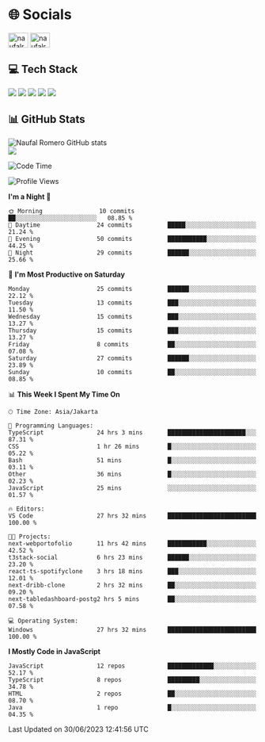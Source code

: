 <h1 align="">🌐 Socials</h1>
<p align="left">
<a href="https://linkedin.com/in/naufal-romero-putra-pratama-9ab816177/" target="blank"><img align="center" src="https://raw.githubusercontent.com/rahuldkjain/github-profile-readme-generator/master/src/images/icons/Social/linked-in-alt.svg" alt="naufalromero" height="30" width="40" /></a>
<a href="https://instagram.com/naufalromero" target="blank"><img align="center" src="https://raw.githubusercontent.com/rahuldkjain/github-profile-readme-generator/master/src/images/icons/Social/instagram.svg" alt="naufalromero" height="30" width="40" /></a>
</p>


<h2 align="">💻 Tech Stack</h2>
<div align="">
 <img src="https://img.shields.io/badge/typescript-%23007ACC.svg?style=for-the-badge&logo=typescript&logoColor=white"/>
 <img src="https://img.shields.io/badge/javascript-%23323330.svg?style=for-the-badge&logo=javascript&logoColor=%23F7DF1E"/>
 <img src="https://img.shields.io/badge/react-%2320232a.svg?style=for-the-badge&logo=react&logoColor=%2361DAFB"/>
 <img src="https://img.shields.io/badge/tailwindcss-%2338B2AC.svg?style=for-the-badge&logo=tailwind-css&logoColor=white"/>
 <img src="https://img.shields.io/badge/java-%23ED8B00.svg?style=for-the-badge&logo=openjdk&logoColor=white"/>
</div>


<h2 align="">📊 GitHub Stats</h2>

![Naufal Romero GitHub stats](https://github-readme-stats-xi-nine-74.vercel.app/api?username=romves&show_icons=true&theme=tokyonight&include_all_commits=true&count_private=true)<br/>
![](https://github-readme-stats-xi-nine-74.vercel.app/api/top-langs/?username=romves&theme=tokyonight&hide_border=false&include_all_commits=true&count_private=true&layout=compact)

<!--START_SECTION:waka-->
![Code Time](http://img.shields.io/badge/Code%20Time-109%20hrs%2040%20mins-blue)

![Profile Views](http://img.shields.io/badge/Profile%20Views-13-blue)

**I'm a Night 🦉** 

```text
🌞 Morning                10 commits          ██░░░░░░░░░░░░░░░░░░░░░░░   08.85 % 
🌆 Daytime                24 commits          █████░░░░░░░░░░░░░░░░░░░░   21.24 % 
🌃 Evening                50 commits          ███████████░░░░░░░░░░░░░░   44.25 % 
🌙 Night                  29 commits          ██████░░░░░░░░░░░░░░░░░░░   25.66 % 
```
📅 **I'm Most Productive on Saturday** 

```text
Monday                   25 commits          ██████░░░░░░░░░░░░░░░░░░░   22.12 % 
Tuesday                  13 commits          ███░░░░░░░░░░░░░░░░░░░░░░   11.50 % 
Wednesday                15 commits          ███░░░░░░░░░░░░░░░░░░░░░░   13.27 % 
Thursday                 15 commits          ███░░░░░░░░░░░░░░░░░░░░░░   13.27 % 
Friday                   8 commits           ██░░░░░░░░░░░░░░░░░░░░░░░   07.08 % 
Saturday                 27 commits          ██████░░░░░░░░░░░░░░░░░░░   23.89 % 
Sunday                   10 commits          ██░░░░░░░░░░░░░░░░░░░░░░░   08.85 % 
```


📊 **This Week I Spent My Time On** 

```text
🕑︎ Time Zone: Asia/Jakarta

💬 Programming Languages: 
TypeScript               24 hrs 3 mins       ██████████████████████░░░   87.31 % 
CSS                      1 hr 26 mins        █░░░░░░░░░░░░░░░░░░░░░░░░   05.22 % 
Bash                     51 mins             █░░░░░░░░░░░░░░░░░░░░░░░░   03.11 % 
Other                    36 mins             █░░░░░░░░░░░░░░░░░░░░░░░░   02.23 % 
JavaScript               25 mins             ░░░░░░░░░░░░░░░░░░░░░░░░░   01.57 % 

🔥 Editors: 
VS Code                  27 hrs 32 mins      █████████████████████████   100.00 % 

🐱‍💻 Projects: 
next-webportofolio       11 hrs 42 mins      ███████████░░░░░░░░░░░░░░   42.52 % 
t3stack-social           6 hrs 23 mins       ██████░░░░░░░░░░░░░░░░░░░   23.20 % 
react-ts-spotifyclone    3 hrs 18 mins       ███░░░░░░░░░░░░░░░░░░░░░░   12.01 % 
next-dribb-clone         2 hrs 32 mins       ██░░░░░░░░░░░░░░░░░░░░░░░   09.20 % 
next-tabledashboard-postg2 hrs 5 mins        ██░░░░░░░░░░░░░░░░░░░░░░░   07.58 % 

💻 Operating System: 
Windows                  27 hrs 32 mins      █████████████████████████   100.00 % 
```

**I Mostly Code in JavaScript** 

```text
JavaScript               12 repos            █████████████░░░░░░░░░░░░   52.17 % 
TypeScript               8 repos             █████████░░░░░░░░░░░░░░░░   34.78 % 
HTML                     2 repos             ██░░░░░░░░░░░░░░░░░░░░░░░   08.70 % 
Java                     1 repo              █░░░░░░░░░░░░░░░░░░░░░░░░   04.35 % 
```




 Last Updated on 30/06/2023 12:41:56 UTC
<!--END_SECTION:waka-->
